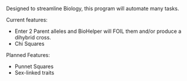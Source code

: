 Designed to streamline Biology, this program will automate many tasks.

Current features:
-  Enter 2 Parent alleles and BioHelper will FOIL them and/or produce a dihybrid cross.
- Chi Squares


Planned Features:
- Punnet Squares
- Sex-linked traits
